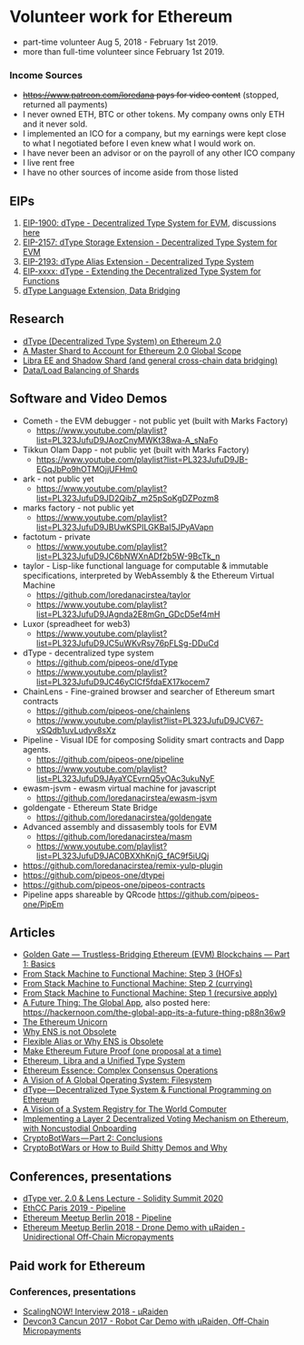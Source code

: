 # Volunteer work for Ethereum

- part-time volunteer Aug 5, 2018 - February 1st 2019.
- more than full-time volunteer since February 1st 2019.

### Income Sources
- ~~https://www.patreon.com/loredana pays for video content~~ (stopped, returned all payments)
- I never owned ETH, BTC or other tokens. My company owns only ETH and it never sold.
- I implemented an ICO for a company, but my earnings were kept close to what I negotiated before I even knew what I would work on.
- I have never been an advisor or on the payroll of any other ICO company
- I live rent free
- I have no other sources of income aside from those listed

## EIPs

1. [EIP-1900: dType - Decentralized Type System for EVM](http://eips.ethereum.org/EIPS/eip-1900), discussions [here](https://github.com/ethereum/EIPs/issues/1882)
2. [EIP-2157: dType Storage Extension - Decentralized Type System for EVM](http://eips.ethereum.org/EIPS/eip-2157)
3. [EIP-2193: dType Alias Extension - Decentralized Type System](http://eips.ethereum.org/EIPS/eip-2193)
4. [EIP-xxxx: dType - Extending the Decentralized Type System for Functions](https://github.com/ethereum/EIPs/issues/1921)
5. [dType Language Extension, Data Bridging](https://github.com/loredanacirstea/EIPs/blob/d6fbbff5f1a1ecfa1eee6f8efa4ca3d896303e38/EIPS/eip-dtype_language.md)

## Research

- [dType (Decentralized Type System) on Ethereum 2.0](https://ethresear.ch/t/dtype-decentralized-type-system-on-ethereum-2-0/5721)
- [A Master Shard to Account for Ethereum 2.0 Global Scope](https://ethresear.ch/t/a-master-shard-to-account-for-ethereum-2-0-global-scope/5730)
- [Libra EE and Shadow Shard (and general cross-chain data bridging)](https://ethresear.ch/t/libra-ee-and-shadow-shard-and-general-cross-chain-data-bridging/5919)
- [Data/Load Balancing of Shards](https://ethresear.ch/t/data-load-balancing-of-shards/5961)

## Software and Video Demos
- Cometh - the EVM debugger - not public yet (built with Marks Factory)
   - https://www.youtube.com/playlist?list=PL323JufuD9JAozCnyMWKt38wa-A_sNaFo
- Tikkun Olam Dapp - not public yet (built with Marks Factory)
   - https://www.youtube.com/playlist?list=PL323JufuD9JB-EGqJbPo9hOTMOjjUFHm0
- ark - not public yet
   - https://www.youtube.com/playlist?list=PL323JufuD9JD2QibZ_m25pSoKgDZPozm8
- marks factory - not public yet 
    - https://www.youtube.com/playlist?list=PL323JufuD9JBUwKSPILGKBaI5JPyAVapn
- factotum - private
    - https://www.youtube.com/playlist?list=PL323JufuD9JC6bNWXnADf2b5W-9BcTk_n
- taylor - Lisp-like functional language for computable & immutable specifications, interpreted by WebAssembly & the Ethereum Virtual Machine 
    - https://github.com/loredanacirstea/taylor
    - https://www.youtube.com/playlist?list=PL323JufuD9JAgnda2E8mGn_GDcD5ef4mH
- Luxor (spreadheet for web3)
    - https://www.youtube.com/playlist?list=PL323JufuD9JC5uWKvRsy76pFLSg-DDuCd
- dType - decentralized type system
    - https://github.com/pipeos-one/dType
    - https://www.youtube.com/playlist?list=PL323JufuD9JC46yClCf5fdaEX17kocem7
- ChainLens - Fine-grained browser and searcher of Ethereum smart contracts
    - https://github.com/pipeos-one/chainlens 
    - https://www.youtube.com/playlist?list=PL323JufuD9JCV67-vSQdb1uvLudyv8sXz
- Pipeline - Visual IDE for composing Solidity smart contracts and Dapp agents.
    - https://github.com/pipeos-one/pipeline 
    - https://www.youtube.com/playlist?list=PL323JufuD9JAyaYCEvrnQ5yOAc3ukuNyF
- ewasm-jsvm - ewasm virtual machine for javascript 
    - https://github.com/loredanacirstea/ewasm-jsvm
- goldengate - Ethereum State Bridge
    - https://github.com/loredanacirstea/goldengate
- Advanced assembly and dissasembly tools for EVM
    - https://github.com/loredanacirstea/masm 
    - https://www.youtube.com/playlist?list=PL323JufuD9JAC0BXXhKnjG_fAC9f5iUQj
- https://github.com/loredanacirstea/remix-yulp-plugin
- https://github.com/pipeos-one/dtypei
- https://github.com/pipeos-one/pipeos-contracts
- Pipeline apps shareable by QRcode https://github.com/pipeos-one/PipEm

## Articles

- [Golden Gate — Trustless-Bridging Ethereum (EVM) Blockchains — Part 1: Basics](https://loredanacirstea.medium.com/golden-gate-trustless-bridging-ethereum-evm-blockchains-part-1-basics-d016300ea0dd)
- [From Stack Machine to Functional Machine: Step 3 (HOFs)](https://medium.com/@loredana.cirstea/from-stack-machine-to-functional-machine-step-3-higher-order-functions-18fb751066ec?sk=08bcb9b91686d527eef88da8dc989993)
- [From Stack Machine to Functional Machine: Step 2 (currying)](https://medium.com/@loredana.cirstea/from-stack-machine-to-functional-machine-step-2-currying-f26c7f8b7220)
- [From Stack Machine to Functional Machine: Step 1 (recursive apply)](https://medium.com/@loredana.cirstea/from-stack-machine-to-functional-machine-step-1-fd2f12a372e2?source=friends_link&sk=90d8c8dbb355d1c1994c358d60590298)
- [A Future Thing: The Global App](https://medium.com/@loredana.cirstea/a-future-thing-the-global-app-56bce92bb2b7), also posted here: https://hackernoon.com/the-global-app-its-a-future-thing-p88n36w9
- [The Ethereum Unicorn](https://medium.com/@loredana.cirstea/the-ethereum-unicorn-f7674b84dc69)
- [Why ENS is not Obsolete](https://medium.com/@loredana.cirstea/why-ens-is-not-obsolete-a226d53a705c)
- [Flexible Alias or Why ENS is Obsolete](https://medium.com/@loredana.cirstea/flexible-alias-or-why-ens-is-obsolete-a1353030f445)
- [Make Ethereum Future Proof (one proposal at a time)](https://medium.com/@loredana.cirstea/make-ethereum-future-proof-one-proposal-at-a-time-18b8b98b08fc)
- [Ethereum, Libra and a Unified Type System](https://medium.com/@loredana.cirstea/ethereum-libra-and-a-unified-type-system-7cafa6ea0bc0)
- [Ethereum Essence: Complex Consensus Operations](https://medium.com/@loredana.cirstea/ethereum-essence-complex-consensus-operations-9d63d419950b)
- [A Vision of A Global Operating System: Filesystem](https://medium.com/@loredana.cirstea/a-vision-of-a-global-operating-system-filesystem-c7019558b8c7)
- [dType — Decentralized Type System & Functional Programming on Ethereum](https://medium.com/@loredana.cirstea/dtype-decentralized-type-system-functional-programming-on-ethereum-4f7666377c9f)
- [A Vision of a System Registry for The World Computer](https://medium.com/@loredana.cirstea/a-vision-of-a-system-registry-for-the-world-computer-be1dc2da7cae)
- [Implementing a Layer 2 Decentralized Voting Mechanism on Ethereum, with Noncustodial Onboarding](https://medium.com/@loredana.cirstea/implementing-a-layer-2-decentralized-voting-mechanism-on-ethereum-with-noncustodial-onboarding-a7c7d26db241)
- [CryptoBotWars — Part 2: Conclusions](https://medium.com/@loredana.cirstea/cryptobotwars-part-2-conclusions-ebde6fa716f6)
- [CryptoBotWars or How to Build Shitty Demos and Why](https://medium.com/@loredana.cirstea/cryptobotwars-or-how-to-build-shitty-demos-and-why-19b5ecf60c76)

## Conferences, presentations

- [dType ver. 2.0 & Lens Lecture - Solidity Summit 2020](https://youtu.be/XMCgL99noYY)
- [EthCC Paris 2019 - Pipeline](https://www.youtube.com/watch?v=2NqQh_GHAh0)
- [Ethereum Meetup Berlin 2018 - Pipeline](https://youtu.be/MBUdk6qPBLQ)
- [Ethereum Meetup Berlin 2018 - Drone Demo with µRaiden - Unidirectional Off-Chain Micropayments](https://www.youtube.com/watch?v=E6CIgJPxgpQ)


## Paid work for Ethereum

### Conferences, presentations

- [ScalingNOW! Interview 2018 - µRaiden](https://www.youtube.com/watch?v=81gK-5qLFeg)
- [Devcon3 Cancun 2017 - Robot Car Demo with µRaiden, Off-Chain Micropayments](https://www.youtube.com/watch?v=yx0__aFvjzk)
